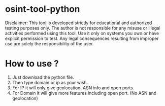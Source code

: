 # osint-tool-python

Disclaimer: This tool is developed strictly for educational and authorized testing purposes only. The author is not responsible for any misuse or illegal activities performed using this tool. Use it only on systems you own or have explicit permission to test. Any legal consequences resulting from improper use are solely the responsibility of the user.

# How to use ?
1. Just download the python file.
2. Then type domain or ip as your wish.
3. For IP it will only give geolocation, ASN info and open ports.
4. For Domain it will give more features including open port. (No ASN and geolocation) 
